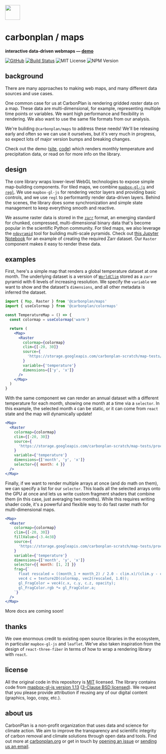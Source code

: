 <img
  src='https://carbonplan-assets.s3.amazonaws.com/monogram/dark-small.png'
  height='48'
/>

# carbonplan / maps

**interactive data-driven webmaps — [demo](https://maps.demo.carbonplan.org)**

[![GitHub][github-badge]][github]
[![Build Status]][actions]
![MIT License][]
![NPM Version][]

[github]: https://github.com/carbonplan/maps
[github-badge]: https://badgen.net/badge/-/github?icon=github&label
[build status]: https://github.com/carbonplan/maps/actions/workflows/main.yml/badge.svg
[actions]: https://github.com/carbonplan/maps/actions/workflows/main.yml
[mit license]: https://badgen.net/badge/license/MIT/blue
[npm version]: https://badgen.net/npm/v/@carbonplan/maps

## background

There are many approaches to making web maps, and many different data sources and use cases.

One common case for us at CarbonPlan is rendering gridded _raster_ data on a map. These data are multi-dimensional, for example, representing multiple time points or variables. We want high performance and flexibility in rendering. We also want to use the same file formats from our analysis.

We're building `@carbonplan/maps` to address these needs! We'll be releasing early and often so we can use it ourselves, but it's very much in progress, so expect lots of major version bumps and breaking changes.

Check out the demo ([site](https://maps.demo.carbonplan.org), [code](https://github.com/carbonplan/maps/tree/main/demo)) which renders monthly temperature and precipitation data, or read on for more info on the library.

## design

The core library wraps lower-level WebGL technologies to expose simple map-building components. For tiled maps, we combine [`mapbox-gl-js`](https://github.com/mapbox/mapbox-gl-js) and [`regl`](https://github.com/regl-project/regl). We use `mapbox-gl-js` for rendering vector layers and providing basic controls, and we use `regl` to performantly render data-driven layers. Behind the scenes, the library does some synchronization and simple state management to keep everything smooth and reactive.

We assume raster data is stored in the [`zarr`](https://github.com/zarr-developers/zarr-python) format, an emerging standard for chunked, compressed, multi-dimensional binary data that's become popular in the scientific Python community. For tiled maps, we also leverage the [`ndpyramid`](https://github.com/carbonplan/ndpyramid) tool for building multi-scale pyramids. Check out [this Jupyter Notebook](https://github.com/carbonplan/ndpyramid/blob/main/notebooks/demo.ipynb) for an example of creating the required Zarr dataset. Our `Raster` component makes it easy to render these data.

## examples

First, here's a simple map that renders a global temperature dataset at one month. The underlying dataset is a version of [`WorldClim`](https://www.worldclim.org/data/worldclim21.html) stored as a `zarr` pyramid with 6 levels of increasing resolution. We specify the `variable` we want to show and the dataset's `dimensions`, and all other metadata is inferred the dataset.

```jsx
import { Map, Raster } from '@carbonplan/maps'
import { useColormap } from '@carbonplan/colormaps'

const TemperatureMap = () => {
  const colormap = useColormap('warm')

  return (
    <Map>
      <Raster
        colormap={colormap}
        clim={[-20, 30]}
        source={
          'https://storage.googleapis.com/carbonplan-scratch/map-tests/processed/temp'
        }
        variable={'temperature'}
        dimensions={['y', 'x']}
      />
    </Map>
  )
}
```

With the same component we can render an annual dataset with a different temperature for each month, showing one month at a time via a `selector`. In this example, the selected month `4` can be static, or it can come from `react` state and the map will dynamically update!

```jsx
<Map>
  <Raster
    colormap={colormap}
    clim={[-20, 30]}
    source={
      'https://storage.googleapis.com/carbonplan-scratch/map-tests/processed/temp-month'
    }
    variable={'temperature'}
    dimensions={['month', 'y', 'x']}
    selector={{ month: 4 }}
  />
</Map>
```

Finally, if we want to render multiple arrays at once (and do math on them), we can specify a list for our `selector`. This loads all the selected arrays onto the GPU at once and lets us write custom fragment shaders that combine them (in this case, just averaging two months). While this requires writing shader code, it's a powerful and flexible way to do fast raster math for multi-dimensional maps.

```jsx
<Map>
  <Raster
    colormap={colormap}
    clim={[-20, 30]}
    fillValue={-3.4e38}
    source={
      'https://storage.googleapis.com/carbonplan-scratch/map-tests/processed/temp-month'
    }
    variable={'temperature'}
    dimensions={['month', 'y', 'x']}
    selector={{ month: [1, 2] }}
    frag={`
      float rescaled = ((month_1 + month_2) / 2.0 - clim.x)/(clim.y - clim.x);
      vec4 c = texture2D(colormap, vec2(rescaled, 1.0));
      gl_FragColor = vec4(c.x, c.y, c.z, opacity);
      gl_FragColor.rgb *= gl_FragColor.a;
    `}
  />
</Map>
```

More docs are coming soon!

## thanks

We owe enormous credit to existing open source libraries in the ecosystem, in particular `mapbox-gl-js` and `leaflet`. We've also taken inspiration from the design of `react-three-fiber` in terms of how to wrap a rendering library with `react`.

## license

All the original code in this repository is [MIT](https://choosealicense.com/licenses/mit/) licensed. The library contains code from [mapbox-gl-js version 1.13](https://github.com/mapbox/mapbox-gl-js/tree/v1.13.1) ([3-Clause BSD licensed](https://choosealicense.com/licenses/bsd-3-clause/)). We request that you please provide attribution if reusing any of our digital content (graphics, logo, copy, etc.).

## about us

CarbonPlan is a non-profit organization that uses data and science for climate action. We aim to improve the transparency and scientific integrity of carbon removal and climate solutions through open data and tools. Find out more at [carbonplan.org](https://carbonplan.org/) or get in touch by [opening an issue](https://github.com/carbonplan/maps/issues/new) or [sending us an email](mailto:hello@carbonplan.org).
